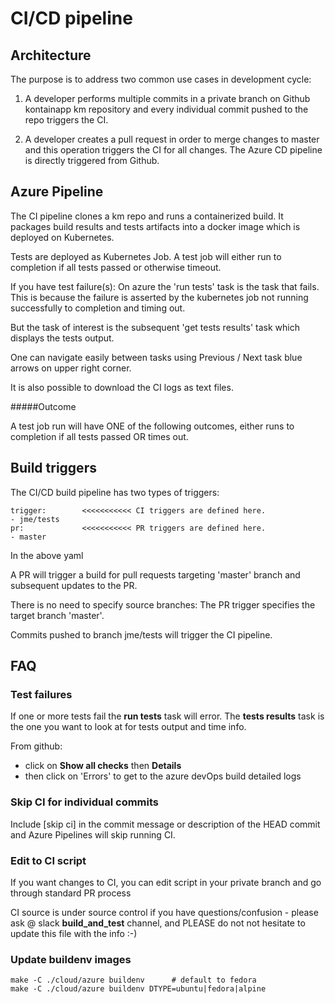 # CI/CD pipeline 

## Architecture

The purpose is to address two common use cases in development cycle:

1. A developer performs multiple commits in a private branch on Github kontainapp km repository and every individual commit pushed to the repo triggers the CI.

2. A developer creates a pull request in order to merge changes to master and this operation triggers the CI for all changes. The Azure CD pipeline is directly triggered from Github.


## Azure Pipeline

The CI pipeline clones a km repo and runs a containerized build.
It packages build results and tests artifacts into a docker image which is deployed
on Kubernetes.

Tests are deployed as Kubernetes Job.
A test job will either run to completion if all tests passed or otherwise timeout. 

If you have test failure(s):
On azure the 'run tests' task is the task that fails.
This is because the failure is asserted by the kubernetes job not running successfully to completion and timing out. 

But the task of interest is the subsequent 'get tests results' task which displays the tests output.

One can navigate easily between tasks using Previous / Next task blue arrows on upper right corner.

It is also possible to download the CI logs as text files.

#####Outcome

A test job run will have ONE of the following outcomes, either runs to completion if all tests passed OR times out.


## Build triggers

The CI/CD build pipeline has two types of triggers:

```
trigger:        <<<<<<<<<<< CI triggers are defined here.
- jme/tests
pr:             <<<<<<<<<<< PR triggers are defined here.
- master
```
In the above yaml

A PR will trigger a build for pull requests targeting 'master' branch and subsequent updates to the PR. 

There is no need to specify source branches: The PR trigger specifies the target branch 'master'.

Commits pushed to branch jme/tests will trigger the CI pipeline.


## FAQ


### Test failures

If one or more tests fail the **run tests** task will error.
The **tests results** task is the one you want to look at for tests output and time info.

From github:
* click on **Show all checks** then **Details**
* then click on 'Errors' to get to the azure devOps build detailed logs


### Skip CI for individual commits

Include [skip ci] in the commit message or description of the HEAD commit and Azure Pipelines will skip running CI.

### Edit to CI script

If you want changes to CI, you can edit script in your private branch and go through standard PR process

CI source is under source control if you have questions/confusion - please ask @ slack **build\_and\_test** channel, and PLEASE do not not hesitate to update this file with the info :-)

### Update buildenv images

    make -C ./cloud/azure buildenv      # default to fedora
    make -C ./cloud/azure buildenv DTYPE=ubuntu|fedora|alpine
